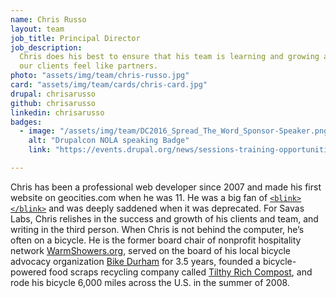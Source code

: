 ```yaml
---
name: Chris Russo
layout: team
job_title: Principal Director
job_description: 
  Chris does his best to ensure that his team is learning and growing and that 
  our clients feel like partners.
photo: "assets/img/team/chris-russo.jpg"
card: "assets/img/team/cards/chris-card.jpg"
drupal: chrisarusso
github: chrisarusso
linkedin: chrisarusso
badges:
  - image: "/assets/img/team/DC2016_Spread_The_Word_Sponsor-Speaker.png"
    alt: "Drupalcon NOLA speaking Badge"
    link: "https://events.drupal.org/news/sessions-training-opportunities-announced-drupalcon-new-orleans"

---
```


Chris has been a professional web developer since 2007 and made his first website
on geocities.com when he was 11. He was a big fan of 
<a href="https://developer.mozilla.org/en-US/docs/Web/HTML/Element/blink"><code>&lt;blink&gt;&lt;/blink&gt;</code></a> 
and was deeply saddened when it was deprecated. For Savas Labs, Chris relishes in
the success and growth of his clients and team, and writing in the third 
person. When Chris is not behind the computer, he’s often on a bicycle. He is 
the former board chair of nonprofit hospitality network 
[WarmShowers.org](https://www.warmshowers.org), served on the board of his 
local bicycle advocacy organization [Bike Durham](http://www.bikedurham.org) for
3.5 years, founded a bicycle-powered food scraps recycling company called 
[Tilthy Rich Compost](http://www.tilthyrichcompost.com), and rode his bicycle 
6,000 miles across the U.S. in the summer of 2008.

